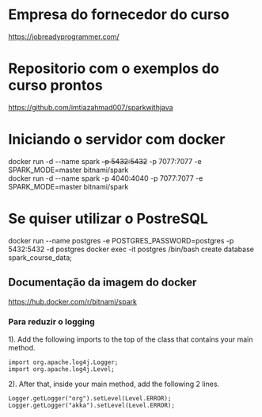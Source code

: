 # Empresa do fornecedor do curso
https://jobreadyprogrammer.com/

# Repositorio com o exemplos do curso prontos
https://github.com/imtiazahmad007/sparkwithjava

# Iniciando o servidor com docker
docker run -d --name spark <s>-p 5432:5432</s> -p 7077:7077 -e SPARK_MODE=master bitnami/spark</br>
docker run -d --name spark -p 4040:4040 -p 7077:7077 -e SPARK_MODE=master bitnami/spark

# Se quiser utilizar o PostreSQL
docker run --name postgres -e POSTGRES_PASSWORD=postgres -p 5432:5432 -d postgres
docker exec -it postgres /bin/bash
create database spark_course_data;

## Documentação da imagem do docker
https://hub.docker.com/r/bitnami/spark

### Para reduzir o logging
1). Add the following imports to the top of the class that contains your main method.

    import org.apache.log4j.Logger;
    import org.apache.log4j.Level;


2). After that, inside your main method, add the following 2 lines.

    Logger.getLogger("org").setLevel(Level.ERROR);
    Logger.getLogger("akka").setLevel(Level.ERROR);